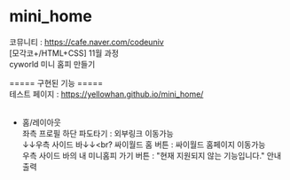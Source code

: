 # mini_home
코뮤니티 : https://cafe.naver.com/codeuniv<br>
[모각코+/HTML+CSS] 11월 과정  
cyworld 미니 홈피 만들기  
  
===== 구현된 기능 =====<br>
테스트 페이지 : https://yellowhan.github.io/mini_home/<br>
<br>
+ 홈/레이아웃<br>
좌측 프로필 하단 파도타기 : 외부링크 이동가능<br>
↓↓우측 사이드 바↓↓<br?
싸이월드 홈 버튼 : 싸이월드 홈페이지 이동가능<br>
우측 사이드 바의 내 미니홈피 가기 버튼 : "현재 지원되지 않는 기능입니다." 안내 출력



